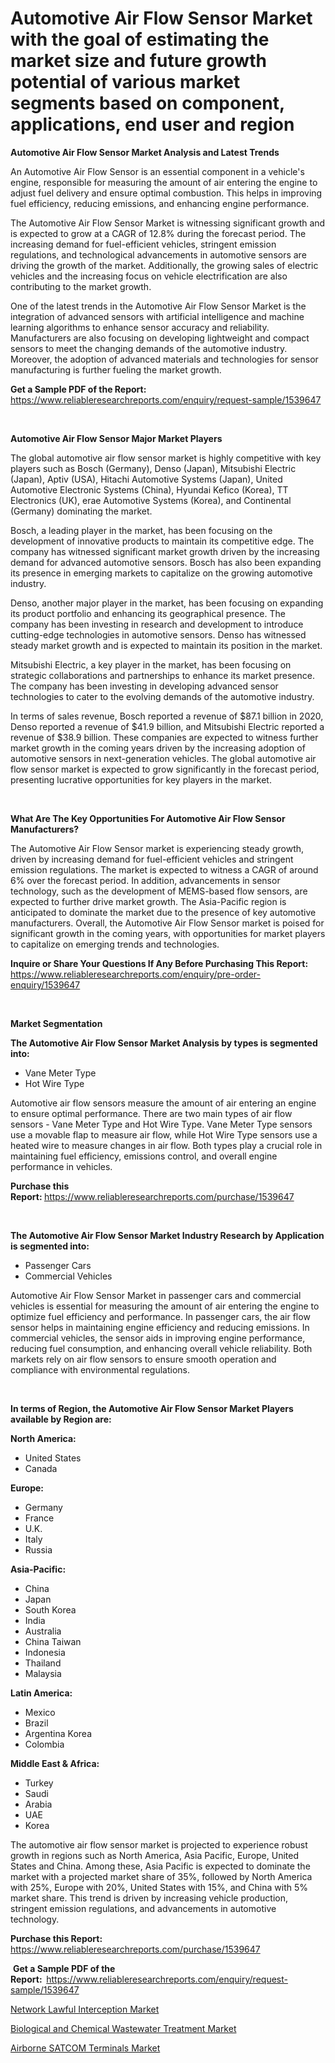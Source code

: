 <p><h1>Automotive Air Flow Sensor Market with the goal of estimating the market size and future growth potential of various market segments based on component, applications, end user and region</h1></p><p><strong>Automotive Air Flow Sensor Market Analysis and Latest Trends</strong></p>
<p><p>An Automotive Air Flow Sensor is an essential component in a vehicle's engine, responsible for measuring the amount of air entering the engine to adjust fuel delivery and ensure optimal combustion. This helps in improving fuel efficiency, reducing emissions, and enhancing engine performance.</p><p>The Automotive Air Flow Sensor Market is witnessing significant growth and is expected to grow at a CAGR of 12.8% during the forecast period. The increasing demand for fuel-efficient vehicles, stringent emission regulations, and technological advancements in automotive sensors are driving the growth of the market. Additionally, the growing sales of electric vehicles and the increasing focus on vehicle electrification are also contributing to the market growth.</p><p>One of the latest trends in the Automotive Air Flow Sensor Market is the integration of advanced sensors with artificial intelligence and machine learning algorithms to enhance sensor accuracy and reliability. Manufacturers are also focusing on developing lightweight and compact sensors to meet the changing demands of the automotive industry. Moreover, the adoption of advanced materials and technologies for sensor manufacturing is further fueling the market growth.</p></p>
<p><strong>Get a Sample PDF of the Report:&nbsp;</strong> <a href="https://www.reliableresearchreports.com/enquiry/request-sample/1539647">https://www.reliableresearchreports.com/enquiry/request-sample/1539647</a></p>
<p>&nbsp;</p>
<p><strong>Automotive Air Flow Sensor Major Market Players</strong></p>
<p><p>The global automotive air flow sensor market is highly competitive with key players such as Bosch (Germany), Denso (Japan), Mitsubishi Electric (Japan), Aptiv (USA), Hitachi Automotive Systems (Japan), United Automotive Electronic Systems (China), Hyundai Kefico (Korea), TT Electronics (UK), erae Automotive Systems (Korea), and Continental (Germany) dominating the market.</p><p>Bosch, a leading player in the market, has been focusing on the development of innovative products to maintain its competitive edge. The company has witnessed significant market growth driven by the increasing demand for advanced automotive sensors. Bosch has also been expanding its presence in emerging markets to capitalize on the growing automotive industry.</p><p>Denso, another major player in the market, has been focusing on expanding its product portfolio and enhancing its geographical presence. The company has been investing in research and development to introduce cutting-edge technologies in automotive sensors. Denso has witnessed steady market growth and is expected to maintain its position in the market.</p><p>Mitsubishi Electric, a key player in the market, has been focusing on strategic collaborations and partnerships to enhance its market presence. The company has been investing in developing advanced sensor technologies to cater to the evolving demands of the automotive industry.</p><p>In terms of sales revenue, Bosch reported a revenue of $87.1 billion in 2020, Denso reported a revenue of $41.9 billion, and Mitsubishi Electric reported a revenue of $38.9 billion. These companies are expected to witness further market growth in the coming years driven by the increasing adoption of automotive sensors in next-generation vehicles. The global automotive air flow sensor market is expected to grow significantly in the forecast period, presenting lucrative opportunities for key players in the market.</p></p>
<p>&nbsp;</p>
<p><strong>What Are The Key Opportunities For Automotive Air Flow Sensor Manufacturers?</strong></p>
<p><p>The Automotive Air Flow Sensor market is experiencing steady growth, driven by increasing demand for fuel-efficient vehicles and stringent emission regulations. The market is expected to witness a CAGR of around 6% over the forecast period. In addition, advancements in sensor technology, such as the development of MEMS-based flow sensors, are expected to further drive market growth. The Asia-Pacific region is anticipated to dominate the market due to the presence of key automotive manufacturers. Overall, the Automotive Air Flow Sensor market is poised for significant growth in the coming years, with opportunities for market players to capitalize on emerging trends and technologies.</p></p>
<p><strong>Inquire or Share Your Questions If Any Before Purchasing This Report:</strong> <a href="https://www.reliableresearchreports.com/enquiry/pre-order-enquiry/1539647">https://www.reliableresearchreports.com/enquiry/pre-order-enquiry/1539647</a></p>
<p>&nbsp;</p>
<p><strong>Market Segmentation</strong></p>
<p><strong>The Automotive Air Flow Sensor Market Analysis by types is segmented into:</strong></p>
<p><ul><li>Vane Meter Type</li><li>Hot Wire Type</li></ul></p>
<p><p>Automotive air flow sensors measure the amount of air entering an engine to ensure optimal performance. There are two main types of air flow sensors - Vane Meter Type and Hot Wire Type. Vane Meter Type sensors use a movable flap to measure air flow, while Hot Wire Type sensors use a heated wire to measure changes in air flow. Both types play a crucial role in maintaining fuel efficiency, emissions control, and overall engine performance in vehicles.</p></p>
<p><strong>Purchase this Report:&nbsp;</strong><a href="https://www.reliableresearchreports.com/purchase/1539647">https://www.reliableresearchreports.com/purchase/1539647</a></p>
<p>&nbsp;</p>
<p><strong>The Automotive Air Flow Sensor Market Industry Research by Application is segmented into:</strong></p>
<p><ul><li>Passenger Cars</li><li>Commercial Vehicles</li></ul></p>
<p><p>Automotive Air Flow Sensor Market in passenger cars and commercial vehicles is essential for measuring the amount of air entering the engine to optimize fuel efficiency and performance. In passenger cars, the air flow sensor helps in maintaining engine efficiency and reducing emissions. In commercial vehicles, the sensor aids in improving engine performance, reducing fuel consumption, and enhancing overall vehicle reliability. Both markets rely on air flow sensors to ensure smooth operation and compliance with environmental regulations.</p></p>
<p>&nbsp;</p>
<p><strong>In terms of Region, the Automotive Air Flow Sensor Market Players available by Region are:</strong></p>
<p>
    <p> <strong> North America: </strong>
        <ul>
            <li>United States</li>
            <li>Canada</li>
        </ul>
        </p> 
    <p> <strong> Europe: </strong>
        <ul>
            <li>Germany</li>
            <li>France</li>
            <li>U.K.</li>
            <li>Italy</li>
            <li>Russia</li>
        </ul>
        </p> 
    <p> <strong> Asia-Pacific: </strong>
        <ul>
            <li>China</li>
            <li>Japan</li>
            <li>South Korea</li>
            <li>India</li>
            <li>Australia</li>
            <li>China Taiwan</li>
            <li>Indonesia</li>
            <li>Thailand</li>
            <li>Malaysia</li>
        </ul>
        </p> 
    <p> <strong> Latin America: </strong>
        <ul>
            <li>Mexico</li>
            <li>Brazil</li>
            <li>Argentina Korea</li>
            <li>Colombia</li>
        </ul>
        </p> 
    <p> <strong> Middle East & Africa: </strong>
        <ul>
            <li>Turkey</li>
            <li>Saudi</li>
            <li>Arabia</li>
            <li>UAE</li>
            <li>Korea</li>
        </ul>
    </p>
    </p>
<p><p>The automotive air flow sensor market is projected to experience robust growth in regions such as North America, Asia Pacific, Europe, United States and China. Among these, Asia Pacific is expected to dominate the market with a projected market share of 35%, followed by North America with 25%, Europe with 20%, United States with 15%, and China with 5% market share. This trend is driven by increasing vehicle production, stringent emission regulations, and advancements in automotive technology.</p></p>
<p><strong>Purchase this Report: </strong><a href="https://www.reliableresearchreports.com/purchase/1539647">https://www.reliableresearchreports.com/purchase/1539647</a></p>
<p>&nbsp;<strong>Get a Sample PDF of the Report:&nbsp;&nbsp;</strong><a href="https://www.reliableresearchreports.com/enquiry/request-sample/1539647">https://www.reliableresearchreports.com/enquiry/request-sample/1539647</a></p>
<p><strong></strong></p>
<p><p><a href="https://view.publitas.com/reportprime-1/network-lawful-interception-market-size-and-examines-its-market-scope-with-a-primary-focus-on-growth-opportunities-and-forecasted-trends-spanning-from-2023-to-2030/">Network Lawful Interception Market</a></p><p><a href="https://view.publitas.com/reportprime-1/biological-and-chemical-wastewater-treatment-market-research-report-unlocks-analysis-on-the-market-financial-status-market-size-and-market-revenue-upto-2030/">Biological and Chemical Wastewater Treatment Market</a></p><p><a href="https://view.publitas.com/reportprime-1/airborne-satcom-terminals-market-size-growing-and-forecasted-for-period-from-2023-2030-and-provides-complete-market-analysis-of-this-market/">Airborne SATCOM Terminals Market</a></p></p>
